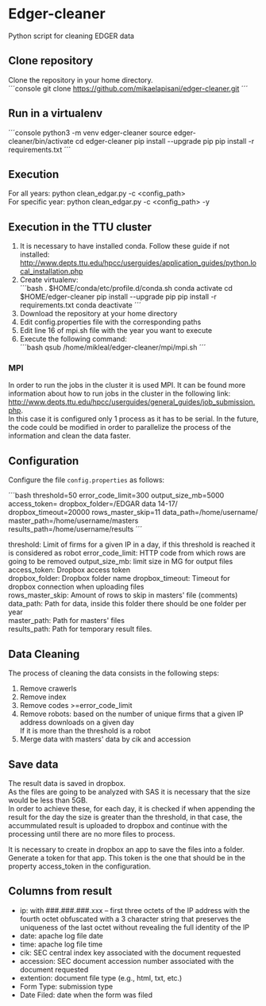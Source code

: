 # Edger-cleaner
Python script for cleaning EDGER data

## Clone repository
Clone the repository in your home directory.  
´´´console
git clone https://github.com/mikaelapisani/edger-cleaner.git
´´´

## Run in a virtualenv
´´´console
python3 -m venv edger-cleaner
source edger-cleaner/bin/activate
cd edger-cleaner 
pip install --upgrade pip
pip install -r requirements.txt
´´´
## Execution
For all years: python clean_edgar.py -c <config_path>    
For specific year: python clean_edgar.py -c <config_path> -y <year>    

## Execution in the TTU cluster
1. It is necessary to have installed conda. 
   Follow these guide if not installed: http://www.depts.ttu.edu/hpcc/userguides/application_guides/python.local_installation.php
2. Create virtualenv:    
´´´bash
. $HOME/conda/etc/profile.d/conda.sh
conda activate
cd $HOME/edger-cleaner
pip install --upgrade pip
pip install -r requirements.txt
conda deactivate
´´´
3. Download the repository at your home directory
4. Edit config.properties file with the corresponding paths
4. Edit line 16 of mpi.sh file with the year you want to execute
5. Execute the following command:        
´´´bash
qsub /home/mikleal/edger-cleaner/mpi/mpi.sh
´´´

### MPI
In order to run the jobs in the cluster it is used MPI. It can be found more information about how to run jobs in the cluster in the following link: http://www.depts.ttu.edu/hpcc/userguides/general_guides/job_submission.php.      
In this case it is configured only 1 process as it has to be serial.  In the future, the code could be modified in order to parallelize the process of the information and clean the data faster.   

## Configuration

Configure the file ``config.properties`` as follows:         

´´´bash
threshold=50
error_code_limit=300
output_size_mb=5000
access_token=
dropbox_folder=/EDGAR data 14-17/
dropbox_timeout=20000
rows_master_skip=11
data_path=/home/username/
master_path=/home/username/masters
results_path=/home/username/results
´´´

threshold:         Limit of firms for a given IP in a day, if this threshold is reached it is considered as robot
error_code_limit:  HTTP code from which rows are going to be removed 
output_size_mb:    limit size in MG for output files
access_token:      Dropbox access token   
dropbox_folder:    Dropbox folder name
dropbox_timeout:   Timeout for dropbox connection when uploading files   
rows_master_skip:  Amount of rows to skip in masters' file (comments)   
data_path:         Path for data, inside this folder there should be one folder per year     
master_path:       Path for masters' files   
results_path:      Path for temporary result files.       


## Data Cleaning
The process of cleaning the data consists in the following steps:  

1. Remove crawerls     
2. Remove index   
3. Remove codes >=error_code_limit   
4. Remove robots:  based on the number of unique firms that a given IP address downloads on a given day    
                   If it is more than the threshold is a robot   
5. Merge data with masters' data by cik and accession   

## Save data
The result data is saved in dropbox.     
As the files are going to be analyzed with SAS it is necessary that the size would be less than 5GB.   
In order to achieve these, for each day, it is checked if when appending the result for the day the size is greater than the threshold, in that case, the accummulated result is uploaded to dropbox and continue with the processing until there are no more files to process.   

It is necessary to create in dropbox an app to save the files into a folder. Generate a token for that app.
This token is the one that should be in the property access_token in the configuration.

## Columns from result
- ip: with ###.###.###.xxx – first three octets of the IP address with the fourth octet obfuscated with a 3 character string that preserves the uniqueness of the last octet without revealing the full identity of the IP
- date: apache log file date
- time: apache log file time
- cik: SEC central index key associated with the document requested
- accession: SEC document accession number associated with the document requested
- extention: document file type (e.g., html, txt, etc.)
- Form Type: submission type 
- Date Filed: date when the form was filed


    


